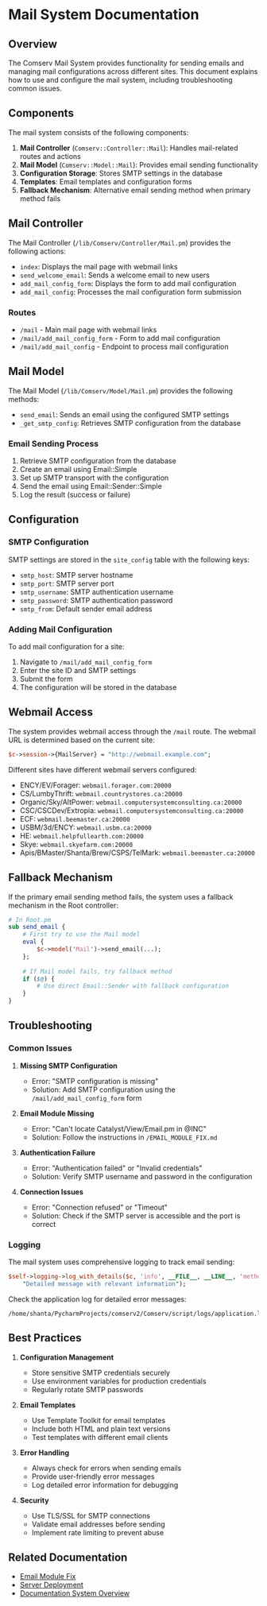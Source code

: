 # Mail System Documentation

## Overview

The Comserv Mail System provides functionality for sending emails and managing mail configurations across different sites. This document explains how to use and configure the mail system, including troubleshooting common issues.

## Components

The mail system consists of the following components:

1. **Mail Controller** (`Comserv::Controller::Mail`): Handles mail-related routes and actions
2. **Mail Model** (`Comserv::Model::Mail`): Provides email sending functionality
3. **Configuration Storage**: Stores SMTP settings in the database
4. **Templates**: Email templates and configuration forms
5. **Fallback Mechanism**: Alternative email sending method when primary method fails

## Mail Controller

The Mail Controller (`/lib/Comserv/Controller/Mail.pm`) provides the following actions:

- `index`: Displays the mail page with webmail links
- `send_welcome_email`: Sends a welcome email to new users
- `add_mail_config_form`: Displays the form to add mail configuration
- `add_mail_config`: Processes the mail configuration form submission

### Routes

- `/mail` - Main mail page with webmail links
- `/mail/add_mail_config_form` - Form to add mail configuration
- `/mail/add_mail_config` - Endpoint to process mail configuration

## Mail Model

The Mail Model (`/lib/Comserv/Model/Mail.pm`) provides the following methods:

- `send_email`: Sends an email using the configured SMTP settings
- `_get_smtp_config`: Retrieves SMTP configuration from the database

### Email Sending Process

1. Retrieve SMTP configuration from the database
2. Create an email using Email::Simple
3. Set up SMTP transport with the configuration
4. Send the email using Email::Sender::Simple
5. Log the result (success or failure)

## Configuration

### SMTP Configuration

SMTP settings are stored in the `site_config` table with the following keys:

- `smtp_host`: SMTP server hostname
- `smtp_port`: SMTP server port
- `smtp_username`: SMTP authentication username
- `smtp_password`: SMTP authentication password
- `smtp_from`: Default sender email address

### Adding Mail Configuration

To add mail configuration for a site:

1. Navigate to `/mail/add_mail_config_form`
2. Enter the site ID and SMTP settings
3. Submit the form
4. The configuration will be stored in the database

## Webmail Access

The system provides webmail access through the `/mail` route. The webmail URL is determined based on the current site:

```perl
$c->session->{MailServer} = "http://webmail.example.com";
```

Different sites have different webmail servers configured:

- ENCY/EV/Forager: `webmail.forager.com:20000`
- CS/LumbyThrift: `webmail.countrystores.ca:20000`
- Organic/Sky/AltPower: `webmail.computersystemconsulting.ca:20000`
- CSC/CSCDev/Extropia: `webmail.computersystemconsulting.ca:20000`
- ECF: `webmail.beemaster.ca:20000`
- USBM/3d/ENCY: `webmail.usbm.ca:20000`
- HE: `webmail.helpfullearth.com:20000`
- Skye: `webmail.skyefarm.com:20000`
- Apis/BMaster/Shanta/Brew/CSPS/TelMark: `webmail.beemaster.ca:20000`

## Fallback Mechanism

If the primary email sending method fails, the system uses a fallback mechanism in the Root controller:

```perl
# In Root.pm
sub send_email {
    # First try to use the Mail model
    eval {
        $c->model('Mail')->send_email(...);
    };
    
    # If Mail model fails, try fallback method
    if ($@) {
        # Use direct Email::Sender with fallback configuration
    }
}
```

## Troubleshooting

### Common Issues

1. **Missing SMTP Configuration**
   - Error: "SMTP configuration is missing"
   - Solution: Add SMTP configuration using the `/mail/add_mail_config_form` form

2. **Email Module Missing**
   - Error: "Can't locate Catalyst/View/Email.pm in @INC"
   - Solution: Follow the instructions in `/EMAIL_MODULE_FIX.md`

3. **Authentication Failure**
   - Error: "Authentication failed" or "Invalid credentials"
   - Solution: Verify SMTP username and password in the configuration

4. **Connection Issues**
   - Error: "Connection refused" or "Timeout"
   - Solution: Check if the SMTP server is accessible and the port is correct

### Logging

The mail system uses comprehensive logging to track email sending:

```perl
$self->logging->log_with_details($c, 'info', __FILE__, __LINE__, 'method_name',
    "Detailed message with relevant information");
```

Check the application log for detailed error messages:

```
/home/shanta/PycharmProjects/comserv2/Comserv/script/logs/application.log
```

## Best Practices

1. **Configuration Management**
   - Store sensitive SMTP credentials securely
   - Use environment variables for production credentials
   - Regularly rotate SMTP passwords

2. **Email Templates**
   - Use Template Toolkit for email templates
   - Include both HTML and plain text versions
   - Test templates with different email clients

3. **Error Handling**
   - Always check for errors when sending emails
   - Provide user-friendly error messages
   - Log detailed error information for debugging

4. **Security**
   - Use TLS/SSL for SMTP connections
   - Validate email addresses before sending
   - Implement rate limiting to prevent abuse

## Related Documentation

- [Email Module Fix](/EMAIL_MODULE_FIX.md)
- [Server Deployment](/SERVER_DEPLOYMENT.md)
- [Documentation System Overview](/Documentation/documentation_system_overview.md)